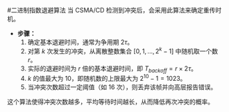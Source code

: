 #二进制指数退避算法 当 CSMA/CD 检测到冲突后，会采用此算法来确定重传时机。
*   **步骤：**
    1.  确定基本退避时间，通常为争用期 $2\tau$。
    2.  对第 $k$ 次发生的冲突，从离散整数集合 $[0, 1, ..., 2^k - 1]$ 中随机取一个数 $r$。
    3.  实际的退避时间为 $r$ 倍的基本退避时间，即 $T_{backoff} = r \times 2\tau$。
    4.  $k$ 的值最大为 10，即随机数的上限最大为 $2^{10}-1=1023$。
    5.  当冲突次数超过一定阈值（如 16 次），则丢弃该帧并向高层报告错误。

这个算法使得冲突次数越多，平均等待时间越长，从而降低再次冲突的概率。